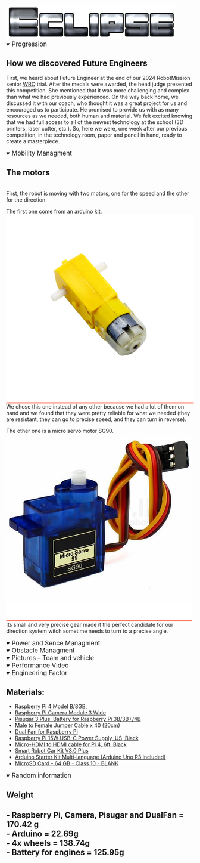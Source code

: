 <!-- Banner -->

<picture>
 <source media="(prefers-color-scheme: dark)" srcset="https://github.com/Eclipse-Robot/WRO-2024-Future-Engineers-Eclipse/blob/main/other/img/Eclipse.png">
 <source media="(prefers-color-scheme: light)" srcset="https://github.com/Eclipse-Robot/WRO-2024-Future-Engineers-Eclipse/blob/main/other/img/Eclipse.png">
 <img alt="Eclipse's banner" src="https://github.com/Eclipse-Robot/WRO-2024-Future-Engineers-Eclipse/blob/main/other/img/Eclipse.png">
</picture>
<br>
<!-- Banner End -->

<!-- Progression -->

<details open>
<summary><big>Progression</big></summary>

<h2>How we discovered Future Engineers</h2>
<p>First, we heard about Future Engineer at the end of our 2024 RobotMission senior <abbr title="World Robot Olympiad">WRO</abbr> trial. After the medals were awarded, the head judge presented this competition. She mentioned that it was more challenging and complex than what we had previously experienced. On the way back home, we discussed it with our coach, who thought it was a great project for us and encouraged us to participate. He promised to provide us with as many resources as we needed, both human and material. We felt excited knowing that we had full access to all of the newest technology at the school (3D printers, laser cutter, etc.). So, here we were, one week after our previous competition, in the technology room, paper and pencil in hand, ready to create a masterpiece.</p>


</details>

<!-- Progression End-->

<!-- Mobility Managment -->
<details open> <summary><big>Mobility Managment</big></summary>
<h2>The motors</h2>
<p>
<br>First, the robot is moving with two motors, one for the speed and the other for the direction.

The first one come from an arduino kit.
<b style="background-color:Tomato;"><img alt="DC Motor" src="https://github.com/Eclipse-Robot/WRO-2024-Future-Engineers-Eclipse/blob/main/other/img/DC_Motor.png?raw=true"></b> We chose this one instead of any other because we had a lot of them on hand and we found that they were pretty reliable for what we needed (they are resistant, they can go to precise speed, and they can turn in reverse).

The other one is a micro servo motor SG90.<b style="background-color:Tomato;"><img alt="SG90 Motor" src="https://github.com/Eclipse-Robot/WRO-2024-Future-Engineers-Eclipse/blob/main/other/img/SG90.png?raw=true"></b> Its small and very precise gear made it the perfect candidate for our direction system witch sometime needs to turn to a precise angle.

</p>


</details>
<!-- Mobility Managment End-->



<!-- Power and Sence Managment -->
<details open>
<summary><big>Power and Sence Managment</big></summary>


</details>
<!-- Power and Sence Managment End-->



<!-- Obstacle Managment -->
<details open>
<summary><big>Obstacle Managment</big></summary>


</details>
<!-- Obstacle Managment End-->



<!-- Pictures – Team and vehicle -->
<details open>
<summary><big>Pictures – Team and vehicle</big></summary>


</details>
<!-- Pictures – Team and vehicle End-->



<!-- Performance Video -->
<details open>
<summary><big>Performance Video</big></summary>


</details>
<!-- Performance Video End-->



<!-- Engineering Factor -->
<details open>
<summary><big>Engineering Factor</big></summary>

<h2>Materials:</h2>

<ul>
  <li>
  <a href="https://www.pishop.ca/product/raspberry-pi-4-model-b-8gb/">Raspberry Pi 4 Model B/8GB, </a>
  </li>

  <li>
  <a href="https://www.pishop.ca/product/raspberry-pi-camera-module-3-wide/">Raspberry Pi Camera Module 3 Wide</a>
  </li>

  <li>
  <a href="https://www.tindie.com/products/pisugar/pisugar-3-plus-battery-for-raspberry-pi-3b3b4b/">Pisugar 3 Plus: Battery for Raspberry Pi 3B/3B+/4B</a>
  </li>

  <li>
  <a href="https://www.pishop.ca/product/diy-jumper-wires-for-raspberry-pi-30cm//">Male to Female Jumper Cable x 40 (20cm)</a>
  </li>

  <li>
  <a href="https://www.pishop.ca/product/dual-fan-for-raspberry-pi/">Dual Fan for Raspberry Pi</a>
  </li>

  <li>
  <a href="https://www.pishop.ca/product/raspberry-pi-15w-power-supply-us-black/">Raspberry Pi 15W USB-C Power Supply, US, Black</a>
  </li>

  <li>
  <a href="https://www.pishop.ca/product/microhdmi-hdmi-cable-6ft/">Micro-HDMI to HDMI cable for Pi 4, 6ft, Black</a>
  </li>

  <li>
  <a href="https://www.elegoo.com/en-ca/products/elegoo-smart-robot-car-kit-v-3-0-plus/">Smart Robot Car Kit V3.0 Plus</a>
  </li>

 <li>
  <a href="https://store-usa.arduino.cc/products/arduino-starter-kit-multi-language?selectedStore=us">Arduino Starter Kit Multi-language (Arduino Uno R3 included)</a>
  </li>

  <li>
  <a href="https://www.pishop.ca/product/microsd-card-64-gb-class-10-blank/">MicroSD Card - 64 GB - Class 10 - BLANK</a>
  </li>

</ul>


</details>
<!-- Engineering Factor End-->


<details open>
<summary><big>Random information</big></summary>

<h2>Weight<h2>

<p>- Raspberry Pi, Camera, Pisugar and DualFan = 170.42 g <br> 
- Arduino = 22.69g <br>
- 4x wheels = 138.74g <br>
- Battery for engines = 125.95g
</p>

</details>

